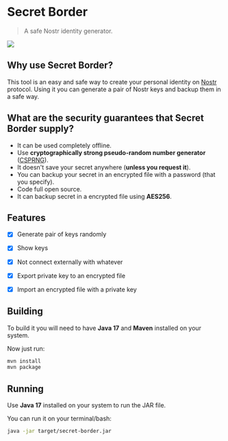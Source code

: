 # Secret Border

> A safe Nostr identity generator.

![](https://guilhermegps.com.br/img/secret_border.png)

## Why use Secret Border?

This tool is an easy and safe way to create your personal identity on [Nostr](https://nostr.com/) protocol. Using it you can generate a pair of Nostr keys and backup them in a safe way.

## What are the security guarantees that Secret Border supply?

 - It can be used completely offline.
 - Use **cryptographically strong pseudo-random number generator** ([CSPRNG](https://en.wikipedia.org/wiki/Cryptographically_secure_pseudorandom_number_generator)).
 - It doesn't save your secret anywhere (**unless you request it**).
 - You can backup your secret in an encrypted file with a password (that you specify). 
 - Code full open source.
 - It can backup secret in a encrypted file using **AES256**.

## Features

 - [x] Generate pair of keys randomly
 - [x] Show keys
 - [x] Not connect externally with whatever
 - [x] Export private key to an encrypted file
 - [x] Import an encrypted file with a private key
   

## Building

To build it you will need to have **Java 17** and **Maven** installed on your system. 

Now just run:
  

```bash
mvn install
mvn package
```
   

## Running

Use **Java 17** installed on your system to run the JAR file.

You can run it on your terminal/bash:
  
```bash
java -jar target/secret-border.jar
```
